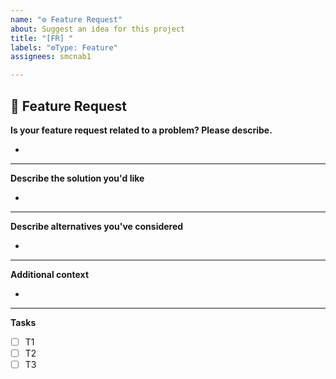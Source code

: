 ```yaml
---
name: "⚙️ Feature Request"
about: Suggest an idea for this project
title: "[FR] "
labels: "⚙️Type: Feature"
assignees: smcnab1

---
```

## **🚀 Feature Request**

**Is your feature request related to a problem? Please describe.**
<!-- A clear and concise description of what the problem is. Ex. I'm always frustrated when [...] -->

*

---

**Describe the solution you'd like**
<!-- A clear and concise description of what you want to happen. -->

*

---

**Describe alternatives you've considered**
<!-- A clear and concise description of any alternative solutions or features you've considered. -->

*

---

**Additional context**
<!-- Add any other context or additional information about the problem here.-->

*

---

**Tasks**
<!-- Add any specific tasks to solve the problem here.-->

- [ ] T1
- [ ] T2
- [ ] T3

<!--📛📛📛📛📛📛📛📛📛📛📛📛📛📛📛📛📛📛📛📛📛📛📛📛📛📛📛📛📛📛

Oh, hi there! 😄

To expedite issue processing please search open and closed issues before submitting a new one.
Please read our Rules of Conduct at this repository's `.github/CODE_OF_CONDUCT.md`

📛📛📛📛📛📛📛📛📛📛📛📛📛📛📛📛📛📛📛📛📛📛📛📛📛📛📛📛📛📛📛📛-->
